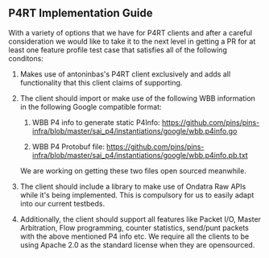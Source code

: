 ## P4RT Implementation Guide

With a variety of options that we have for P4RT clients and after a careful
consideration we would like to take it to the next level in getting a PR for at
least one feature profile test case that satisfies all of the following
conditons:

1.  Makes use of antoninbas's P4RT client exclusively and adds all functionality
    that this client claims of supporting.

2.  The client should import or make use of the following WBB information in the
    following Google compatible format:

    1.  WBB P4 info to generate static P4Info:
        https://github.com/pins/pins-infra/blob/master/sai_p4/instantiations/google/wbb.p4info.go

    2.  WBB P4 Protobuf file:
        https://github.com/pins/pins-infra/blob/master/sai_p4/instantiations/google/wbb.p4info.pb.txt

    We are working on getting these two files open sourced meanwhile.

3.  The client should include a library to make use of Ondatra Raw APIs while
    it's being implemented. This is compulsory for us to easily adapt into our
    current testbeds. 

4.  Additionally, the client should support all features like Packet I/O, Master
    Arbitration, Flow programming, counter statistics, send/punt packets with
    the above mentioned P4 info etc. We require all the clients to be using
    Apache 2.0 as the standard license when they are opensourced. 
